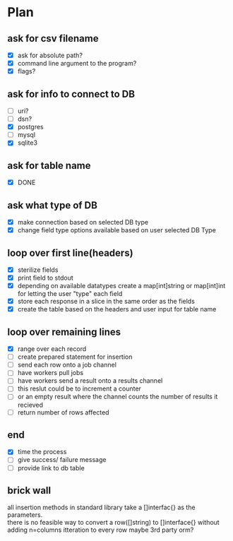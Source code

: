 # Plan


## ask for csv filename
- [x] ask for absolute path?  
- [x] command line argument to the program?  
- [x] flags?

## ask for info to connect to DB
- [ ] uri?
- [ ] dsn?  
- [x] postgres  
- [ ] mysql  
- [x] sqlite3  

## ask for table name
- [x] DONE

## ask what type of DB 
- [x] make connection based on selected DB type
- [x] change field type options available based on user selected DB Type

## loop over first line(headers)
- [x] sterilize fields  
- [x] print field to stdout  
- [x] depending on available datatypes create a map[int]string or map[int]int for letting the user "type" each field  
- [x] store each response in a slice in the same order as the fields  
- [x] create the table based on the headers and user input for table name  

## loop over remaining lines
- [x] range over each record  
- [ ] create prepared statement for insertion
- [ ] send each row onto a job channel  
- [ ] have workers pull jobs
- [ ] have workers send a result onto a results channel
- [ ] this reslut could be to increment a counter
- [ ] or an empty result where the channel counts the number of results it recieved
- [ ] return number of rows affected

## end
- [x] time the process  
- [ ] give success/ failure message  
- [ ] provide link to db table  

## brick wall
all insertion methods in standard library take a []interfac{} as the parameters.  
there is no feasible way to convert a row([]string) to []interface{} without adding n=columns itteration to every row
maybe 3rd party orm?

